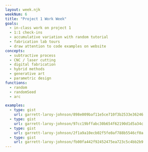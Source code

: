 ```yaml
---
layout: week.njk
weekNum: 6
title: "Project 1 Work Week"
goals:
  - in-class work on project 1
  - 1:1 check-ins
  - accumulative variation with random tutorial
  - fabrication lab tours
  - draw attention to code examples on website
concepts:
  - subtractive process
  - CNC / laser cutting
  - digital fabrication
  - hybrid methods
  - generative art
  - parametric design
functions:
  - random
  - randomSeed
  - arc

examples:
  - type: gist
    url: garrett-laroy-johnson/898e009baf11e5ce710f3b2533e36246
  - type: gist
    url: garrett-laroy-johnson/97cc19bffabc30b654f62190d1d5a34c
  - type: gist
    url: garrett-laroy-johnson/2f1a9a10ecb02f5fe0af788b5546cf0a
  - type: gist
    url: garrett-laroy-johnson/fb00fa442f92452475ea723c5c4bb2b9
---
```

